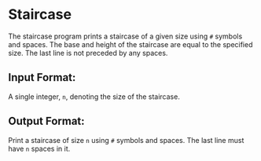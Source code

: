 # Staircase

The staircase program prints a staircase of a given size using `#` symbols and spaces. The base and height of the staircase are equal to the specified size. The last line is not preceded by any spaces.

## Input Format:
A single integer, `n`, denoting the size of the staircase.

## Output Format:
Print a staircase of size `n` using `#` symbols and spaces. The last line must have `n` spaces in it.
